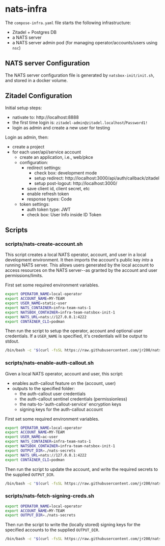 # nats-infra

The `compose-infra.yaml` file starts the following infrastructure:
- Zitadel + Postgres DB
- a NATS server
- a NATS server admin pod (for managing operator/accounts/users using `nsc`)

## NATS server Configuration

The NATS server configuration file is generated by `natsbox-init/init.sh`, and stored in a docker volume.

## Zitadel Configuration

Initial setup steps:
- nativate to: http://localhost:8888
- the first time login is: `zitadel-admin@zitadel.localhost`/`Password1!`
- login as admin and create a new user for testing

Login as admin, then:
- create a project
- for each user/api/service account
    - create an application, i.e., web/pkce
    - configuration:
        - redirect settings:
            - check box: development mode
            - setup redirect: http://localhost:3000/api/auth/callback/zitadel
            - setup post-logout: http://localhost:3000/
        - save client id, client secret, etc
        - enable refresh token
        - response types: Code
    - token settings:
        - auth token type: JWT
        - check box: User Info inside ID Token

## Scripts


### scripts/nats-create-account.sh

This script creates a local NATS operator, account, and user in a local development environment. It then imports the account's public key *into* a running NATS server. This allows users generated by the local account to access resources on the NATS server--as granted by the account and user permissions/limits.

First set some required environment variables.

```bash
export OPERATOR_NAME=local-operator
export ACCOUNT_NAME=MY-TEAM
export USER_NAME=static-user
export NATS_CONTAINER=infra-team-nats-1
export NATSBOX_CONTAINER=infra-team-natsbox-init-1
export NATS_URL=nats://127.0.0.1:4222
export CONTAINER_CLI=podman
```

Then run the script to setup the operator, account and optional user credentials. If a `USER_NAME` is specified, it's credentials will be output to stdout.
```bash
/bin/bash -c "$(curl -fsSL https://raw.githubusercontent.com/jr200/nats-infra/main/scripts/nats-create-account.sh)"
```

### scripts/nats-enable-auth-callout.sh

Given a local NATS operator, account and user, this script:

- enables auth-callout feature on the (account, user)
- outputs to the specified folder:
    - the auth-callout user credentials
    - the auth-callout sentinel credentials (permissionless)
    - the nats-to-'auth-callout-service' encryption keys
    - signing keys for the auth-callout account

First set some required environment variables.

```bash
export OPERATOR_NAME=local-operator
export ACCOUNT_NAME=MY-TEAM
export USER_NAME=ac-user
export NATS_CONTAINER=infra-team-nats-1
export NATSBOX_CONTAINER=infra-team-natsbox-init-1
export OUTPUT_DIR=./nats-secrets
export NATS_URL=nats://127.0.0.1:4222
export CONTAINER_CLI=podman
```

Then run the script to update the account, and write the required secrets to the supplied `OUTPUT_DIR`.
```bash
/bin/bash -c "$(curl -fsSL https://raw.githubusercontent.com/jr200/nats-infra/main/scripts/nats-enable-auth-callout.sh)"
```

### scripts/nats-fetch-signing-creds.sh

```bash
export OPERATOR_NAME=local-operator
export ACCOUNT_NAME=MY-TEAM
export OUTPUT_DIR=./nats-secrets
```
Then run the script to write the (locally stored) signing keys for the specified accounts to the supplied `OUTPUT_DIR`.

```bash
/bin/bash -c "$(curl -fsSL https://raw.githubusercontent.com/jr200/nats-infra/main/scripts/nats-fetch-signing-creds.sh)"
```
